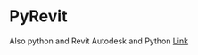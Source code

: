 # PyRevit


Also python and Revit
Autodesk and Python [Link](https://www.autodesk.com/autodesk-university/class/Revit-Programming-Beginners-Easily-Access-Revit-API-Using-Free-Tools-2018)
